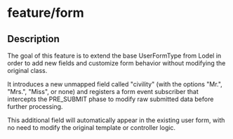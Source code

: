 # feature/form

## Description

The goal of this feature is to extend the base UserFormType from Lodel in order to add new fields and customize form behavior without modifying the original class.

It introduces a new unmapped field called "civility" (with the options "Mr.", "Mrs.", "Miss", or none) and registers a form event subscriber that intercepts the PRE_SUBMIT phase to modify raw submitted data before further processing.

This additional field will automatically appear in the existing user form, with no need to modify the original template or controller logic.
